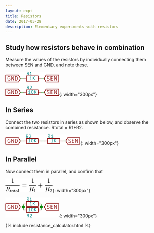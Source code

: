 ```yaml
---
layout: expt
title: Resistors
date: 2017-05-28
description: Elementary experiments with resistors
---
```


## Study how resistors behave in combination

Measure the values of the resistors by individually connecting them between SEN and GND, and note these.<br>

![](images/schematics/RMeasure.svg ){: width="300px"}


## In Series

Connect the two resistors in series as shown below, and observe the combined resistance. Rtotal = R1+R2.<br>

![](images/schematics/RSeriesSimple.svg ){: width="300px"}

## In Parallel

Now connect them in parallel, and confirm that <br>

![](images/schematics/RParallelFormula.gif ){: width="300px"}

![](images/schematics/RParallelSimple.svg ){: width="300px"}

	

{% include resistance_calculator.html %}
	

 

